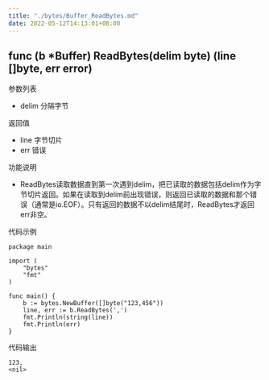 ```yaml
---
title: "./bytes/Buffer_ReadBytes.md"
date: 2022-05-12T14:13:01+08:00
---
```

## func (b *Buffer) ReadBytes(delim byte) (line []byte, err error)

参数列表

- delim 分隔字节

返回值

- line 字节切片
- err 错误

功能说明

- ReadBytes读取数据直到第一次遇到delim，把已读取的数据包括delim作为字节切片返回。如果在读取到delim前出现错误，则返回已读取的数据和那个错误（通常是io.EOF）。只有返回的数据不以delim结尾时，ReadBytes才返回err非空。

代码示例

	package main
	
	import (
		"bytes"
		"fmt"
	)
	
	func main() {
		b := bytes.NewBuffer([]byte("123,456"))
		line, err := b.ReadBytes(',')
		fmt.Println(string(line))
		fmt.Println(err)
	}
	
代码输出

	123,
	<nil>
